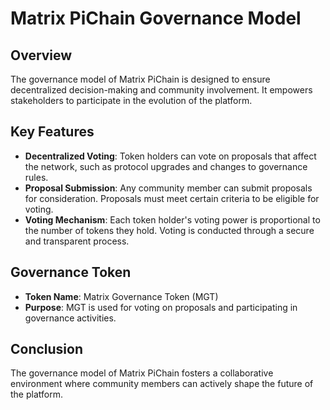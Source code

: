 # Matrix PiChain Governance Model

## Overview
The governance model of Matrix PiChain is designed to ensure decentralized decision-making and community involvement. It empowers stakeholders to participate in the evolution of the platform.

## Key Features
- **Decentralized Voting**: Token holders can vote on proposals that affect the network, such as protocol upgrades and changes to governance rules.
- **Proposal Submission**: Any community member can submit proposals for consideration. Proposals must meet certain criteria to be eligible for voting.
- **Voting Mechanism**: Each token holder's voting power is proportional to the number of tokens they hold. Voting is conducted through a secure and transparent process.

## Governance Token
- **Token Name**: Matrix Governance Token (MGT)
- **Purpose**: MGT is used for voting on proposals and participating in governance activities.

## Conclusion
The governance model of Matrix PiChain fosters a collaborative environment where community members can actively shape the future of the platform.
